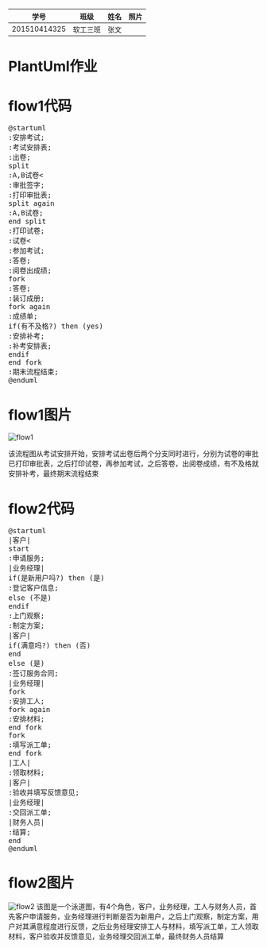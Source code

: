 |学号|班级|姓名|照片|
|:-------:|:-------------: | :----------:|:---:|
|201510414325|软工三班|张文| |![myself](../myself.jpg "myself")
# PlantUml作业
flow1代码
===

<pre>
@startuml
:安排考试;
:考试安排表;
:出卷;
split
:A,B试卷<
:审批签字;
:打印审批表;
split again
:A,B试卷;
end split
:打印试卷;
:试卷<
:参加考试;
:答卷;
:阅卷出成绩;
fork
:答卷;
:装订成册;
fork again
:成绩单;
if(有不及格?) then (yes)
:安排补考;
:补考安排表;
endif
end fork
:期末流程结束;
@enduml
</pre>

flow1图片
===

![](http://www.plantuml.com/plantuml/png/SoWkIImgAStDuR9wkgxpMT-a5mtDBzPFjUQoWZ2WWWjNM0CLjEzwshlTcgku82UpXClAKSS9g00eOWFIk_1PvyxdQ_SzNJiTgF9Pv-IdlHiWWa2zK2qAYUc9cNamZM2ZKlDI5C1oC3qm2Ik4qVrDJxiMm9trVEqKY8ANCrg13A2RddLCUBvxfJLNMdvHDfByYyMjBzOj0ae-RUk1ICBiXsXusWiqBZDDuzcSpYSxUf_sTprRiCTUKw4a8pLFGQCojLWJ7Y8Bbm9j1ve8OS131Epwp3Im7o1sFvip_zcSrS-sDZvVqVryz-HdS-TRSpa0fK712m00 'flow1')

该流程图从考试安排开始，安排考试出卷后两个分支同时进行，分别为试卷的审批已打印审批表，之后打印试卷，再参加考试，之后答卷，出阅卷成绩，有不及格就安排补考，最终期末流程结束

flow2代码
===
<pre>
@startuml
|客户|
start
:申请服务;
|业务经理|
if(是新用户吗?) then (是)
:登记客户信息;
else (不是)
endif
:上门观察;
:制定方案;
|客户|
if(满意吗?) then (否)
end
else (是)
:签订服务合同;
|业务经理|
fork
:安排工人;
fork again
:安排材料;
end fork
fork
:填写派工单;
end fork
|工人|
:领取材料;
|客户|
:验收并填写反馈意见;
|业务经理|
:交回派工单;
|财务人员|
:结算;
end
@enduml
</pre>

flow2图片
===
![](http://www.plantuml.com/plantuml/png/PP7DJi9058NtynHTmYkq2taL4eiI4HF0tMmmXbH2RLKiF_wO4WMYiIMHy4CJV9cvTyfRU3kr2GcRPdBkFUSxDotK6yLQu_AymZW48xIMd2c5wRBx4uTBVBQXxHkCYzMG7Z9ofDlYh5pAOJz4RoQxKpA1splAQurJiwebUfxSWoWEPcca-FMn6HhChDHDBITMjbengyVb4jF5ghthJUF95OHl1jF1Ma0mH6-DlcLadL9UvEEriqy2TwnYqk0C_BsDoQHgWsk1spaeNxgedH4fkC7RUrX-YCt6K9fMF2cMgza4Nrpq1aO2q9JZt-P_GMk0yoqvmNxSc_CqYpDzDsg1usK1sH6aVtQmku3r8Wq1nzwDBJegdZGFIkfYymvFhtiW7iz7j408kElJWemUPD1J1LY1FibF_0C0 'flow2')
该图是一个泳道图，有4个角色，客户，业务经理，工人与财务人员，首先客户申请服务，业务经理进行判断是否为新用户，之后上门观察，制定方案，用户对其满意程度进行反馈，之后业务经理安排工人与材料，填写派工单，工人领取材料，客户验收并反馈意见，业务经理交回派工单，最终财务人员结算
